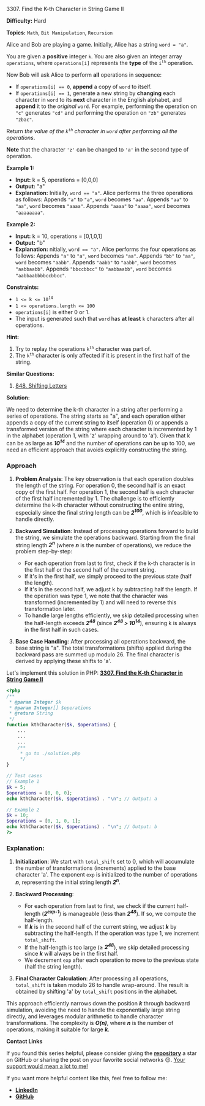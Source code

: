3307\. Find the K-th Character in String Game II

**Difficulty:** Hard

**Topics:** `Math`, `Bit Manipulation`, `Recursion`

Alice and Bob are playing a game. Initially, Alice has a string `word = "a"`.

You are given a **positive** integer `k`. You are also given an integer array `operations`, where `operations[i]` represents the **type** of the <code>i<sup>th</sup></code> operation.

Now Bob will ask Alice to perform **all** operations in sequence:

- If `operations[i] == 0`, **append** a copy of `word` to itself.
- If `operations[i] == 1`, generate a new string by **changing** each character in `word` to its **next** character in the English alphabet, and **append** it to the _original_ `word`. For example, performing the operation on `"c"` generates `"cd"` and performing the operation on `"zb"` generates `"zbac"`.

Return _the value of the <code>k<sup>th</sup></code> character in `word` after performing all the operations_.

**Note** that the character `'z'` can be changed to `'a'` in the second type of operation.

**Example 1:**

- **Input:** k = 5, operations = [0,0,0]
- **Output:** "a"
- **Explanation:** Initially, `word == "a"`. Alice performs the three operations as follows:
  Appends `"a"` to `"a"`, `word` becomes `"aa"`.
  Appends `"aa"` to `"aa"`, `word` becomes `"aaaa"`.
  Appends `"aaaa"` to `"aaaa"`, `word` becomes `"aaaaaaaa"`.


**Example 2:**

- **Input:** k = 10, operations = [0,1,0,1]
- **Output:** "b"
- **Explanation:** nitially, `word == "a"`. Alice performs the four operations as follows:
  Appends `"a"` to `"a"`, `word` becomes `"aa"`.
  Appends `"bb"` to `"aa"`, `word` becomes `"aabb"`.
  Appends `"aabb"` to `"aabb"`, `word` becomes `"aabbaabb"`.
  Appends `"bbccbbcc"` to `"aabbaabb"`, `word` becomes `"aabbaabbbbccbbcc"`.


**Constraints:**

- <code>1 <= k <= 10<sup>14</sup></code>
- `1 <= operations.length <= 100`
- `operations[i]` is either 0 or 1.
- The input is generated such that `word` has **at least** `k` characters after all operations.


**Hint:**
1. Try to replay the operations <code>k<sup>th</sup></code> character was part of.
2. The <code>k<sup>th</sup></code> character is only affected if it is present in the first half of the string.


**Similar Questions:**
1. [848. Shifting Letters](https://github.com/mah-shamim/leet-code-in-php/tree/main/algorithms/000848-shifting-letters)






**Solution:**

We need to determine the k-th character in a string after performing a series of operations. The string starts as "a", and each operation either appends a copy of the current string to itself (operation 0) or appends a transformed version of the string where each character is incremented by 1 in the alphabet (operation 1, with 'z' wrapping around to 'a'). Given that k can be as large as _**10<sup>14</sup>**_ and the number of operations can be up to 100, we need an efficient approach that avoids explicitly constructing the string.

### Approach
1. **Problem Analysis**: The key observation is that each operation doubles the length of the string. For operation 0, the second half is an exact copy of the first half. For operation 1, the second half is each character of the first half incremented by 1. The challenge is to efficiently determine the k-th character without constructing the entire string, especially since the final string length can be _**2<sup>100</sup>**_, which is infeasible to handle directly.

2. **Backward Simulation**: Instead of processing operations forward to build the string, we simulate the operations backward. Starting from the final string length _**2<sup>n</sup>**_ (where _**n**_ is the number of operations), we reduce the problem step-by-step:
   - For each operation from last to first, check if the k-th character is in the first half or the second half of the current string.
   - If it's in the first half, we simply proceed to the previous state (half the length).
   - If it's in the second half, we adjust k by subtracting half the length. If the operation was type 1, we note that the character was transformed (incremented by 1) and will need to reverse this transformation later.
   - To handle large lengths efficiently, we skip detailed processing when the half-length exceeds _**2<sup>48</sup>**_ (since _**2<sup>48</sup> > 10<sup>14</sup>**_), ensuring k is always in the first half in such cases.

3. **Base Case Handling**: After processing all operations backward, the base string is "a". The total transformations (shifts) applied during the backward pass are summed up modulo 26. The final character is derived by applying these shifts to 'a'.

Let's implement this solution in PHP: **[3307. Find the K-th Character in String Game II](https://github.com/mah-shamim/leet-code-in-php/tree/main/algorithms/003307-find-the-k-th-character-in-string-game-ii/solution.php)**

```php
<?php
/**
 * @param Integer $k
 * @param Integer[] $operations
 * @return String
 */
function kthCharacter($k, $operations) {
    ...
    ...
    ...
    /**
     * go to ./solution.php
     */
}

// Test cases
// Example 1
$k = 5;
$operations = [0, 0, 0];
echo kthCharacter($k, $operations) . "\n"; // Output: a

// Example 2
$k = 10;
$operations = [0, 1, 0, 1];
echo kthCharacter($k, $operations) . "\n"; // Output: b
?>
```

### Explanation:

1. **Initialization**: We start with `total_shift` set to 0, which will accumulate the number of transformations (increments) applied to the base character 'a'. The exponent `exp` is initialized to the number of operations _**n**_, representing the initial string length _**2<sup>n</sup>**_.

2. **Backward Processing**:
   - For each operation from last to first, we check if the current half-length (_**2<sup>exp-1</sup>**_) is manageable (less than _**2<sup>48</sup>**_). If so, we compute the half-length.
   - If _**k**_ is in the second half of the current string, we adjust _**k**_ by subtracting the half-length. If the operation was type 1, we increment `total_shift`.
   - If the half-length is too large (≥ _**2<sup>48</sup>**_), we skip detailed processing since _**k**_ will always be in the first half.
   - We decrement `exp` after each operation to move to the previous state (half the string length).

3. **Final Character Calculation**: After processing all operations, `total_shift` is taken modulo 26 to handle wrap-around. The result is obtained by shifting 'a' by `total_shift` positions in the alphabet.

This approach efficiently narrows down the position _**k**_ through backward simulation, avoiding the need to handle the exponentially large string directly, and leverages modular arithmetic to handle character transformations. The complexity is _**O(n)**_, where _**n**_ is the number of operations, making it suitable for large _**k**_.

**Contact Links**

If you found this series helpful, please consider giving the **[repository](https://github.com/mah-shamim/leet-code-in-php)** a star on GitHub or sharing the post on your favorite social networks 😍. [Your support would mean a lot to me!](https://isolatedcompliments.com/v09uayg6h?key=a647d02f1aafcddaf10536d7cd00bd7c)

If you want more helpful content like this, feel free to follow me:

- **[LinkedIn](https://www.linkedin.com/in/arifulhaque/)**
- **[GitHub](https://github.com/mah-shamim)**